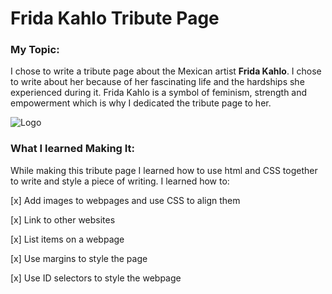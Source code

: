 # Frida Kahlo Tribute Page

### My Topic:

I chose to write a tribute page about the Mexican artist **Frida Kahlo**. I chose to write about her because of her fascinating life and the hardships she experienced during it. Frida Kahlo is a symbol of feminism, strength and empowerment which is why I dedicated the tribute page to her.

![Logo](https://i.guim.co.uk/img/media/32b9beb05ebf6224a070ec97d122d5b51b898588/0_787_3268_1961/master/3268.jpg?width=620&quality=45&auto=format&fit=max&dpr=2&s=f400500e89c4786bf5730e1491d0d095)

### What I learned Making It:

While making this tribute page I learned how to use html and CSS together to write and style a piece of writing. I learned how to:

[x] Add images to webpages and use CSS to align them

[x] Link to other websites

[x] List items on a webpage

[x] Use margins to style the page

[x] Use ID selectors to style the webpage
